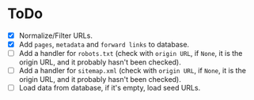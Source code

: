 # ToDo
- [x] Normalize/Filter URLs.
- [x] Add `pages`, `metadata` and `forward links` to database.
- [ ] Add a handler for `robots.txt` (check with `origin URL`, if `None`, it is the origin URL, and it probably hasn't been checked).
- [ ] Add a handler for `sitemap.xml` (check with `origin URL`, if `None`, it is the origin URL, and it probably hasn't been checked).
- [ ] Load data from database, if it's empty, load seed URLs.
